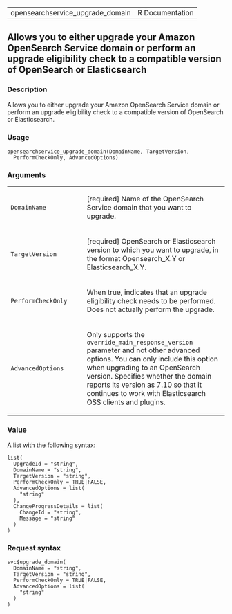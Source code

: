 <table style="width: 100%;">
<tbody>
<tr class="odd">
<td>opensearchservice_upgrade_domain</td>
<td style="text-align: right;">R Documentation</td>
</tr>
</tbody>
</table>

## Allows you to either upgrade your Amazon OpenSearch Service domain or perform an upgrade eligibility check to a compatible version of OpenSearch or Elasticsearch

### Description

Allows you to either upgrade your Amazon OpenSearch Service domain or
perform an upgrade eligibility check to a compatible version of
OpenSearch or Elasticsearch.

### Usage

    opensearchservice_upgrade_domain(DomainName, TargetVersion,
      PerformCheckOnly, AdvancedOptions)

### Arguments

<table>
<colgroup>
<col style="width: 35%" />
<col style="width: 65%" />
</colgroup>
<tbody>
<tr class="odd">
<td><code
id="opensearchservice_upgrade_domain_:_DomainName">DomainName</code></td>
<td><p>[required] Name of the OpenSearch Service domain that you want to
upgrade.</p></td>
</tr>
<tr class="even">
<td><code
id="opensearchservice_upgrade_domain_:_TargetVersion">TargetVersion</code></td>
<td><p>[required] OpenSearch or Elasticsearch version to which you want
to upgrade, in the format Opensearch_X.Y or Elasticsearch_X.Y.</p></td>
</tr>
<tr class="odd">
<td><code
id="opensearchservice_upgrade_domain_:_PerformCheckOnly">PerformCheckOnly</code></td>
<td><p>When true, indicates that an upgrade eligibility check needs to
be performed. Does not actually perform the upgrade.</p></td>
</tr>
<tr class="even">
<td><code
id="opensearchservice_upgrade_domain_:_AdvancedOptions">AdvancedOptions</code></td>
<td><p>Only supports the <code>override_main_response_version</code>
parameter and not other advanced options. You can only include this
option when upgrading to an OpenSearch version. Specifies whether the
domain reports its version as 7.10 so that it continues to work with
Elasticsearch OSS clients and plugins.</p></td>
</tr>
</tbody>
</table>

### Value

A list with the following syntax:

    list(
      UpgradeId = "string",
      DomainName = "string",
      TargetVersion = "string",
      PerformCheckOnly = TRUE|FALSE,
      AdvancedOptions = list(
        "string"
      ),
      ChangeProgressDetails = list(
        ChangeId = "string",
        Message = "string"
      )
    )

### Request syntax

    svc$upgrade_domain(
      DomainName = "string",
      TargetVersion = "string",
      PerformCheckOnly = TRUE|FALSE,
      AdvancedOptions = list(
        "string"
      )
    )
